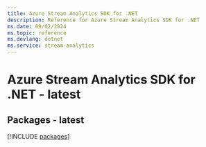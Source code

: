 ```yaml
---
title: Azure Stream Analytics SDK for .NET
description: Reference for Azure Stream Analytics SDK for .NET
ms.date: 09/02/2024
ms.topic: reference
ms.devlang: dotnet
ms.service: stream-analytics
---
```

# Azure Stream Analytics SDK for .NET - latest
## Packages - latest
[!INCLUDE [packages](stream-analytics-index.md)]